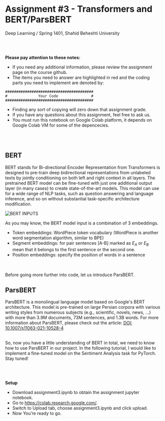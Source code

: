 # Assignment #3 - Transformers and BERT/ParsBERT


Deep Learning / Spring 1401, Shahid Beheshti University


<br><br>

**Please pay attention to these notes:**
<br>


- If you need any additional information, please review the assignment page on the course github.
- The items you need to answer are highlighted in red and the coding parts you need to implement are denoted by:
```
########################################
#              Your Code               #
########################################
```

- Finding any sort of copying will zero down that assignment grade.
- If you have any questions about this assignment, feel free to ask us.
- You must run this notebook on Google Colab platform, it depends on Google Colab VM for some of the depencecies.

<br><br>
## BERT
BERT stands for Bi-directional Encoder Representation from Transformers is designed to pre-train deep bidirectional representations from unlabeled texts by jointly conditioning on both left and right context in all layers. The pretrained BERT model can be fine-tuned with just one additional output layer (in many cases) to create state-of-the-art models. This model can use for a wide range of NLP tasks, such as question answering and language inference, and so on without substantial task-specific architecture modification.

![BERT INPUTS](https://res.cloudinary.com/m3hrdadfi/image/upload/v1595158991/kaggle/bert_inputs_w8rith.png)

As you may know, the BERT model input is a combination of 3 embeddings.
- Token embeddings: WordPiece token vocabulary (WordPiece is another word segmentation algorithm, similar to BPE)
- Segment embeddings: for pair sentences [A-B] marked as $E_A$ or $E_B$ mean that it belongs to the first sentence or the second one.
- Position embeddings: specify the position of words in a sentence

<br><br>
Before going more further into code, let us introduce ParsBERT.
<br>

## ParsBERT
ParsBERT is a monolingual language model based on Google's BERT architecture. This model is pre-trained on large Persian corpora with various writing styles from numerous subjects (e.g., scientific, novels, news, ...) with more than 3.9M documents, 73M sentences, and 1.3B words. For more information about ParsBERT, please check out the article: [DOI: 10.1007/s11063-021-10528-4](https://link.springer.com/article/10.1007/s11063-021-10528-4)

<br>
So, now you have a little understanding of BERT in total, we need to know how to use ParsBERT in our project. In the following tutorial, I would like to implement a fine-tuned model on the Sentiment Analysis task for PyTorch. Stay tuned!


<br><br>

**Setup**
- Download assignment3.ipynb to obtain the assignment jupyter notebook.
- Go to https://colab.research.google.com/.
- Switch to Upload tab, choose assignment3.ipynb and click upload.
- Now You’re ready to go.
